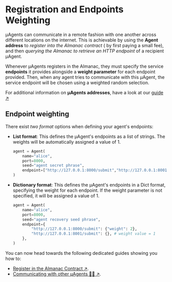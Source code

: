 # Registration and Endpoints Weighting

μAgents can communicate in a remote fashion with one another across different locations on the internet. This is achievable by  using the **Agent address** to _register into the Almanac contract_ ( by first paying a small fee), and then _querying the Almanac to retrieve an HTTP endpoint_ of a recipient μAgent.

Whenever μAgents registers in the Almanac, they must specify the service **endpoints** it provides alongside a **weight parameter** for each endpoint provided. Then, when any agent tries to communicate with this μAgent, the service endpoint will be chosen using a weighted random selection.

For additional information on **μAgents addresses**, have a look at our [guide ↗️](/guides/agents/getting-uagent-address.md)

## Endpoint weighting

There exist _two format_ options when defining your agent's endpoints: 

- **List format**: This defines the μAgent's endpoints as a list of strings. The weights will be automatically assigned a value of 1.

    ```py copy
    agent = Agent(
        name="alice",
        port=8000,
        seed="agent secret phrase",
        endpoint=["http://127.0.0.1:8000/submit","http://127.0.0.1:8001/submit"]
    )
    ```

- **Dictionary format**: This defines the μAgent's endpoints in a Dict format, specifying the weight for each endpoint. If the weight parameter is not specified, it will be assigned a value of 1.

    ```py copy
    agent = Agent(
        name="alice",
        port=8000,
        seed="agent recovery seed phrase",
        endpoint={
            "http://127.0.0.1:8000/submit": {"weight": 2},
            "http://127.0.0.1:8001/submit": {}, # weight value = 1
        },
    )
    ```

You can now head towards the following dedicated guides showing you how to:

- [Register in the Almanac Contract ↗️](/guides/agents/register-in-almanac.md).
- [Communicating with other μAgents 📱🤖 ↗️](/guides/agents/communicating-with-other-agents.md).

